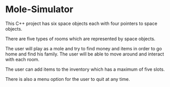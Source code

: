 # Mole-Simulator

This C++ project has six space objects each with four pointers to space objects. 

There are five types of rooms which are represented by space objects. 

The user will play as a mole and try to find money and items in order to go home and find his family. The user will be able to move around and interact with each room. 

The user can add items to the inventory which has a maximum of five slots. 

There is also a menu option for the user to quit at any time.
